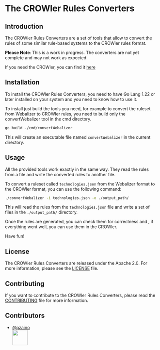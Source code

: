 # The CROWler Rules Converters

## Introduction

The CROWler Rules Converters are a set of tools that allow to convert the
 rules of some similar rule-based systems to the CROWler rules format.

**Please Note**: This is a work in progress. The converters are not yet
complete and may not work as expected.

If you need the CROWler, you can find it [here](https://github.com/pzaino/thecrowler)

## Installation

To install the CROWler Rules Converters, you need to have Go Lang 1.22
or later installed on your system and you need to know how to use it.

To install just build the tools you need, for example to convert the
ruleset from Webalizer to CROWler rules, you need to build only the
convertWebalizer tool in the cmd directory.

```bash
go build ./cmd/convertWebalizer
```

This will create an executable file named `convertWebalizer` in the
current directory.

## Usage

All the provided tools work exactly in the same way. They read the
rules from a file and write the converted rules to another file.

To convert a ruleset called `technologies.json` from the Webalizer
format to the CROWler format, you can use the following command:

```bash
./convertWebalizer -i technologies.json -o ./output_path/
```

This will read the rules from the `technologies.json` file and write
a set of files in the `./output_path/` directory.

Once the rules are generated, you can check them for correctness and
, if everything went well, you can use them in the CROWler.

Have fun!

## License

The CROWler Rules Converters are released under the Apache 2.0. For more
information, please see the [LICENSE](LICENSE) file.

## Contributing

If you want to contribute to the CROWler Rules Converters, please read
the [CONTRIBUTING](CONTRIBUTING.md) file for more information.

## Contributors

- [@pzaino](https://github.com/pzaino) <br> <img src="https://avatars.githubusercontent.com/u/pzaino?v=4" width="50" height="50"/>
